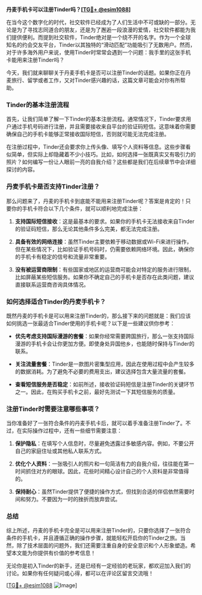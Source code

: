 **丹麦手机卡可以注册Tinder吗？[[TG💪+ @esim1088](https://t.me/s/esim1088)]**

在当今这个数字化的时代，社交软件已经成为了人们生活中不可或缺的一部分。无论是为了寻找志同道合的朋友，还是为了邂逅一段浪漫的爱情，社交软件都能为我们提供便利。而提到社交软件，Tinder绝对是一个绕不开的名字。作为一个全球知名的约会交友平台，Tinder以其独特的“滑动匹配”功能吸引了无数用户。然而，对于许多海外用户来说，使用Tinder时常常会遇到一个问题：我手里的这张手机卡能用来注册Tinder吗？

今天，我们就来聊聊关于丹麦手机卡是否可以注册Tinder的话题。如果你正在丹麦旅行、留学或者工作，又对Tinder感兴趣的话，这篇文章可能会对你有所帮助。

### Tinder的基本注册流程

首先，让我们简单了解一下Tinder的基本注册流程。通常情况下，Tinder要求用户通过手机号码进行注册，并且需要接收来自平台的验证码短信。这意味着你需要确保自己的手机卡能够正常接收国际短信，否则就可能无法完成注册。

在注册过程中，Tinder还会要求你上传头像、填写个人资料等信息。这些步骤看似简单，但实际上却隐藏着不少小技巧。比如，如何选择一张既真实又有吸引力的照片？如何编写一份让人眼前一亮的自我介绍？这些都是我们在后续章节中会详细探讨的内容。

### 丹麦手机卡是否支持Tinder注册？

那么问题来了，丹麦的手机卡到底能不能用来注册Tinder呢？答案是肯定的！只要你的手机卡符合以下几个条件，就可以顺利地完成注册：

1. **支持国际短信接收**：这是最基本的要求。如果你的手机卡无法接收来自Tinder的验证码短信，那么无论其他条件多么完美，都无法完成注册。
   
2. **具备有效的网络连接**：虽然Tinder主要依赖于移动数据或Wi-Fi来进行操作，但在某些情况下，比如验证手机号码时，仍需要依赖网络环境。因此，确保你的手机卡有稳定的信号和流量非常重要。

3. **没有被运营商限制**：有些国家或地区的运营商可能会对特定的服务进行限制，比如屏蔽某些短信服务。如果你不确定自己的手机卡是否存在此类问题，建议直接联系运营商咨询具体情况。

### 如何选择适合Tinder的丹麦手机卡？

既然丹麦的手机卡是可以用来注册Tinder的，那么接下来的问题就是：我们应该如何挑选一张最适合Tinder使用的手机卡呢？以下是一些建议供你参考：

- **优先考虑支持国际漫游的套餐**：如果你经常需要跨国旅行，那么一张支持国际漫游的手机卡会让你更加方便。即使身处异国他乡，也能随时保持与Tinder的联系。

- **关注流量套餐**：Tinder是一款图片密集型应用，因此在使用过程中会产生较多的数据消耗。为了避免不必要的费用支出，建议选择包含大量流量的套餐。

- **查看短信服务是否稳定**：如前所述，接收验证码短信是注册Tinder的关键环节之一。因此，在购买手机卡之前，最好先测试一下其短信服务的质量。

### 注册Tinder时需要注意哪些事项？

当你准备好了一张符合条件的丹麦手机卡后，就可以着手准备注册Tinder了。不过，在实际操作过程中，还有一些细节需要注意：

1. **保护隐私**：在填写个人信息时，尽量避免透露过多敏感内容。例如，不要公开自己的家庭住址或其他私人联系方式。

2. **优化个人资料**：一张吸引人的照片和一句简洁有力的自我介绍，往往能在第一时间抓住对方的眼球。因此，花些时间精心设计自己的个人资料是非常值得的。

3. **保持耐心**：虽然Tinder提供了便捷的操作方式，但找到合适的伴侣依然需要时间和努力。不要因为一时的挫折而放弃尝试。

### 总结

综上所述，丹麦的手机卡完全是可以用来注册Tinder的，只要你选择了一张符合条件的手机卡，并且遵循正确的操作步骤，就能轻松开启你的Tinder之旅。当然，除了技术层面的问题外，我们还需要注重自身的安全意识和个人形象塑造。希望本文能为你提供有价值的参考信息！

无论你是初入Tinder的新手，还是已经有一定经验的老玩家，都欢迎加入我们的讨论。如果你有任何疑问或心得，都可以在评论区留言交流哦！

[[TG💪+ @esim1088](https://t.me/s/esim1088) ![Image](https://i.postimg.cc/4NQfJmqS/Snipaste-2025-05-13-00-14-12.png)]